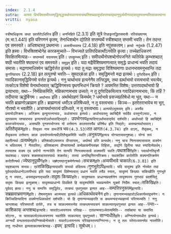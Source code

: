 ```yaml
---
index:  2.1.4
sutra:  अव्ययं विभक्तिसमीपसमृद्धिव्यृद्ध्यर्थाभावात्ययासम्प्रतिशब्दप्रादुर्भावपश्चाद्यथानुपूर्व्ययौगपद्यसादृश्यसम्पत्तिसाकल्यान्तवचनेषु
vritti:  nyasa
---
```


`स्त्रीष्वधिकृत्य कथा प्रवर्त्ततेऽधिस्त्रि` इति। `अनभिहिते` (2.3.1) इति सूत्रे `तिङकृत्तद्धितसमासैः परिसंख्यानम्` (म.भा.1.441) इति परिगणनं कृतम्, तेनाधिशब्देन द्योतिते सप्तम्यर्थे स्त्रीशब्दात् सप्तमी भवति। तेन तदन्त एव समस्यते। अधिशब्दस्तु प्रथमान्तः। `अव्ययीभावश्च` (2.4.18) इति नपुंसकत्वम्। `ह्रस्वो नपुंसके` (1.2.47) इति ह्रस्वः। विभक्तिशब्देनेह कारकमुच्यते-- विभज्यते प्रातिपदिकार्थोऽनयेति कृत्वा। तच्चेहाधिकरणं विवक्षितमित्याह-- `सप्तम्यर्थे यदव्ययम्` इति।
`उपकुम्भम्` इति। समीपार्थेनोपशब्देनोपजनिते व्यतिरेके कुम्भशब्दात् षष्ठी भवतीति षष्ठ्यन्तं एव समस्यते।
`समुद्रम्` इति। यदा मद्रैर्विशिष्यमाणत्वात् समृद्धेः प्राधान्यं भवति तदायं समासः। मद्राणामाधिक्येन ऋद्धिर्वर्त्तत इत्यर्थः। यदा तु मद्राः समृद्ध्या विशिष्यमाणाः प्रधानभावमनुभवन्ति तदा `कुगतिप्रादयः` (2.2.18) इत तत्पुरुषो भवति-- सुमदर्#आ इति। समृद्धिमन्तो मद्रा इत्यर्थः।
`दुर्गवदिकम्` इति। गवादिकानामृद्धिविगमो वर्त्तत इत्यर्थः। ननु चार्थाभाव इत्यनेनैव तत्सिद्धम्, तथा ह्यर्थाभावो वस्त्वभावो भवत्येव, तत्कोऽत्र विशेषो येनार्थाभावात् ऋद्धिविगमस्य पृथगभिधानं क्रियते ? अयमस्ति विशेषः; उत्तरपदार्थाभावो हि द्रव्याभावः, यथा-- निर्मक्षिकमिति, मक्षिकाणामभाव उच्यते; न तु दुर्गवदिकमित्यत्र गवादिकानामभावः, किं तर्हि ? तदीयाया ऋद्धेर्विगमः।
`अर्थाभावः` इति। अर्थार्थग्रहणं किमर्थम् ? धर्माभावे प्रसज्यप्रतिषेधो मा भूत्, यथा-- न भवति ब्राह्मणोऽब्राह्मण इति। ब्राह्मणत्वं धर्मोऽत्र प्रतिषिध्यते, न तु वस्त्वभावः। किञ्च-- इतरेतराभावेच मा भूत्, गौरश्वो न भवतीति। अत्राप्यर्थान्तरत्वं प्रतिध्यते, न तु वस्त्वभावः।
`अत्ययोऽभूतत्वम् इति। अस्यैव प्रयायोऽतिक्रमः। अतिक्रमः इत्युत्पत्त्यभावः, प्रध्वंसाभाव इत्यर्थः। अर्थाभावस्तु क्वचिद्देशे सर्वदैव वस्तुनोऽभावः, न तूत्पन्नस्य पश्चादभाव इत्यत्ययोऽर्थाभावाद्भिद्यते।
`उपभोगस्य` इत्यादिनाऽर्थाभावाद्भेदं दर्शयति। अर्थाभावो हि क्वचिद्देशे कालत्रयेप्यभावः, असम्प्रति पुनरुपभोगस्य यो वर्त्तमानः कालस्तस्यैव प्रतिषेध इति भिद्यते; असम्प्रत्यर्थाभावात्। `अतितैसृकम्` इति। तिसृका नाम ग्रामः `तत्र भवः` (4.3.53) `तत आगतः` (4.3.74) इति वाऽण्, तैसृकम्, न तैसृकस्य वर्त्तमानः काल उपभोगस्येत्यर्थेऽतितैसृकमिति भवति।
`अनुरूपम्` इत्यत्र योग्यतायामनुशब्दः। योग्यं रूपं वहतीत्यर्थः। `प्रत्यर्थम्` इति। प्रतिशब्दोऽव्ययमत्र वीप्सायाम्, अर्थमर्थ प्रति प्रत्यर्थम्। ननु चात्र नित्यसमासत्वात् वाक्येन न भवितव्यम् ? नैतदस्ति; प्रतिशब्दस्य वीप्सायामर्थे कर्मप्रवचनीयसंज्ञा विहिता, तद्योगे द्वितीया यथा स्यादित्येवर्थम्। तस्याश्च वाक्य एव प्रयोगो नान्यत्रेति तेन सत्यपि नित्यसमासत्वे वाक्यमपि भवति। `यथाशक्ति` इति। पदार्थानतिवृत्तौ यथाशब्दः। पदमत्र शक्तशब्दस्तस्यार्थः शक्तरेव; तस्या अनतिवृत्तिरनतिक्रमः। यथाशक्ति करोतीति शक्यनतिक्रमेण करोतीत्यर्थः। `ज्येष्ठानुपूर्व्येण` इति। ज्#एयष्ठानुक्रमेणेत्यर्थः।
`सचक्रम्` इति। `अव्ययीभावे चाकाले` (6.3.81) इति सहशब्दस्य सभावः। एवं `सकिखि` इत्यादावपि सभावो वदितव्यः।
`गुणभूतेऽपि` इत्यादि। यदि सादृश्य इति नोच्येत तदा पूर्वपदार्थप्रधानोऽव्ययीभाव इति यदा सादृश्यं विशेष्यत्वात् प्रधानं भवति तदैव स्यात्, सादृश्यं किख्याः सकिखीति गुणभूते तु न स्यात्, अस्माद्वचनाद्भवति। `सदृशः किख्या` इति। सादृश्यवतः प्राधान्यप्रदर्शनेन सादृश्यस्य गुणभावं प्रदर्शयितुं सदृशः किख्या इत्युक्तम्। सादृश्यप्राधान्ये विवक्षिते हि सादृश्यमिति भावप्रत्ययेन युक्तो निर्देशः स्यात्। `सकिखि` इति। पूर्ववद् ह्रस्वः।
ननु च सम्पत्तिः समृद्धिरेव, तत्कथं पृथगुच्यत इत्यत आह-- `सम्पत्तिरनुरूपम्` इत्यादि। `सब्रह्मवाभ्रवाणाम्` इति। तेषामनुरूप आत्मभाव इत्यर्थः। `अधिकार्थवचनेन ` इति। तृणानामभ्यवहारोऽधिकार्यस्तद्वचनेन। न किञ्चिदित्यादिना वाक्येनाधिकार्थतां दर्शयति। यो हि तृणान्यभ्यवहरति स कथमन्यदभ्यवहार्य्य परित्यज्यति !
ननु चान्तशब्दः परिसमाप्तौ वर्त्तते, तत्र च साकल्यमस्त्येव तत्कथमन्तवचनं साकल्यात्पृथगुच्यत इत्यत आह-- `पन्तः-- काशिकाफ् अन्तशब्दः`इत्यादि। यावतोऽध्ययनस्य परिग्रहः-- एतावन्मयाऽध्येतव्यमिति-- तदपेक्षया या समाप्तिः सोऽन्तः, स चासाकल्येऽप्यध्ययनस्य भवतीति साकल्यात् पृथगुच्यते। `साग्न्यधीते` इति। अग्निपर्यन्तमधीत इत्यर्थः। अग्नर्थो ग्रन्थस्तादर्थ्यादग्निशब्देनोच्यते। यावतोऽध्ययनस्य परिग्रहस्तस्याग्निरन्तः; न तु ततः परेणाध्ययनमेव नास्तीति। तत्तु नाधीयत इत्यसाकल्यमत्रेत्याह-- `इयम्` इत्यादि। सुबोधम्।।

